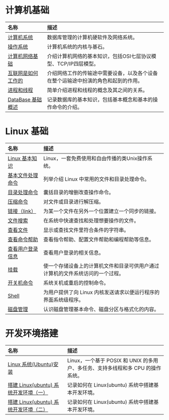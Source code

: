 # 计算机基础

| 名称 | 描述 |
| :-- | :-- |
| [计算机系统](../2019/03/computer/ComputerSystem.md) | 数据库管理的计算机硬软件及网络系统。 |
| [操作系统](../2019/03/computer/OperatingSystem.md) | 计算机系统的内核与基石。 |
| [计算机网络基础](../2019/02/computer/NetworkBasics.md) | 介绍计算机网络的基本知识，包括OSI七层协议模型、TCP/IP四层模型。 |
| [互联网是如何工作的](../2019/02/computer/HowTheInternetWorks.md) | 介绍网络工作的传输途中需要设备，以及各个设备在整个运输途中扮演的角色和起到的作用。 |
| [进程和线程](../2019/03/computer/ProcessAndThread.md) | 简单介绍进程和线程的概念及其之间的关系。 |
| [DataBase 基础概述](../2019/02/computer/DataBaseIntroduction.md) | 记录数据库的基本知识，包括基本概念和基本的操作命令的介绍。 |

# Linux 基础

| 名称 | 描述 |
| :-- | :-- |
| [Linux 基本知识](../2019/04/computer/LinuxBasis.md) | Linux，一套免费使用和自由传播的类Unix操作系统。 |
| [基本文件处理命令](../2019/04/computer/FileHandling.md) | 列举介绍 Linux 中常用的文件和目录处理命令。 |
| [目录处理命令](../2019/03/computer/dir-manage.md) | 囊括目录的增删改查操作命令。 |
| [压缩命令](../2019/03/computer/compress-file.md) | 对文件或目录进行解压缩。 |
| [链接（link）](../2019/04/computer/LinuxLink.md) | 为某一个文件在另外一个位置建立一个同步的链接。 |
| [文件搜索](../2019/04/computer/FileSearch.md) | 在系统中快速查找和处理想要操作的文件。 |
| [查看文件](../2019/04/computer/FileView.md) | 显示或查找文件里符合条件的字符串。 |
| [查看命令帮助](../2019/04/computer/ViewHelp.md) | 查看指令帮助、配置文件帮助和编程帮助等信息。 |
| [查看用户登录信息](../2019/04/computer/UserLog.md) | 查看用户登录的相关信息。 |
| [挂载](../2019/04/computer/Mount.md) | 使一个存储设备上的计算机文件和目录可供用户通过计算机的文件系统访问的一个过程。 |
| [开关机命令](../2019/04/computer/OpenClose.md) | 系统关机或重启的控制命令。 |
| [Shell](../2019/04/computer/Shell.md) | 为用户提供了向 Linux 内核发送请求以便运行程序的界面系统级程序。 |
| [磁盘管理](../2019/04/computer/DiskManagement.md) | 认识磁盘管理基本命令、磁盘分区与格式化的内容。 |

# 开发环境搭建

| 名称 | 描述 |
| :-- | :-- |
| [Linux 系统(Ubuntu)安装](../2019/03/computer/LinuxSystemInstallation.md) | Linux，一个基于 POSIX 和 UNIX 的多用户、多任务、支持多线程和多 CPU 的操作系统。 |
| [搭建 Linux(ubuntu) 系统开发环境（一）](../2019/03/computer/LinuxDev-0.md) | 记录如何在 Linux(ubuntu) 系统中搭建基本开发环境。 |
| [搭建 Linux(ubuntu) 系统开发环境（二）](../2019/03/computer/LinuxDev-1.md) | 记录如何在 Linux(ubuntu) 系统中搭建基本开发环境。 |
